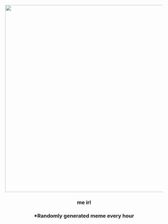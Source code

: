 <p align="center">
        <img src="https://i.redd.it/7fbw246b8um81.jpg" width="600" height="600">
        </p>
        <h3 align="center">me irl</h3>
        <h3 align="center">*Randomly generated meme every hour</h3>
    